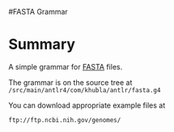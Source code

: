 #FASTA Grammar

# Summary

A simple grammar for [FASTA](http://en.wikipedia.org/wiki/FASTA_format) files.

The grammar is on the source tree at `/src/main/antlr4/com/khubla/antlr/fasta.g4`

You can download appropriate example files at 

`ftp://ftp.ncbi.nih.gov/genomes/`




